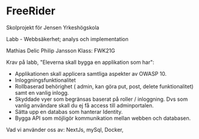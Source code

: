 # FreeRider
Skolprojekt för Jensen Yrkeshögskola

Labb - Webbsäkerhet; analys och implementation

Mathias Delic
Philip Jansson 
Klass: FWK21G

Krav på labb, "Eleverna skall bygga en applikation som har":

* Applikationen skall applicera samtliga aspekter av OWASP 10.
* Inloggningsfunktionalitet 
* Rollbaserad behörighet ( admin, kan göra put, post, delete funktionalitet) samt en vanlig inlogg. 
* Skyddade vyer som begränsas baserat på roller / inloggning. Dvs som vanlig användare skall du ej få access till adminportalen.
* Sätta upp en databas som hanterar Identity.
* Bygga API som möjligör kommunikation mellan webben och databasen.


Vad vi använder oss av: NextJs, mySql, Docker,  




